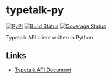 typetalk-py
===

[![PyPI](https://img.shields.io/pypi/v/typetalk.svg)](https://pypi.python.org/pypi/typetalk)
[![Build Status](https://travis-ci.com/is2ei/typetalk-py.svg?branch=master)](https://travis-ci.com/is2ei/typetalk-py)
[![Coverage Status](https://coveralls.io/repos/github/is2ei/typetalk-py/badge.svg?branch=master)](https://coveralls.io/github/is2ei/typetalk-py?branch=master)

Typetalk API client written in Python

Links
---

- [Typetalk API Document](https://developer.nulab.com/docs/typetalk/)
